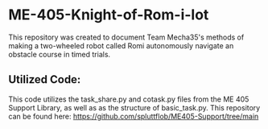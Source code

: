 # ME-405-Knight-of-Rom-i-lot

This repository was created to document Team Mecha35's methods of making a two-wheeled robot called Romi autonomously navigate an obstacle course in timed trials.

## Utilized Code:
This code utilizes the task_share.py and cotask.py files from the ME 405 Support Library, as well as as the structure of basic_task.py. This repository can be found here:
https://github.com/spluttflob/ME405-Support/tree/main

